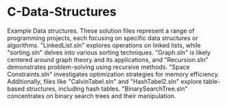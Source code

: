 # C-Data-Structures
Example Data structures.
These solution files represent a range of programming projects, each focusing on specific data structures or algorithms. "LinkedList.sln" explores operations on linked lists, while "sorting.sln" delves into various sorting techniques. "Graph.sln" is likely centered around graph theory and its applications, and "Recursion.sln" demonstrates problem-solving using recursive methods. "Space Constraints.sln" investigates optimization strategies for memory efficiency. Additionally, files like "CalvinTabel.sln" and "HashTabel2.sln" explore table-based structures, including hash tables. "BinarySearchTree.sln" concentrates on binary search trees and their manipulation.
